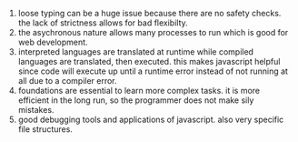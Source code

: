 1. loose typing can be a huge issue because there are no safety checks. the lack of strictness allows for bad flexibilty. 
2. the asychronous nature allows many processes to run which is good for web development.
3. interpreted languages are translated at runtime while compiled languages are translated, then executed. this makes javascript helpful since code will execute up until a runtime error instead of not running at all due to a compiler error. 
4. foundations are essential to learn more complex tasks. it is more efficient in the long run, so the programmer does not make sily mistakes.
5. good debugging tools and applications of javascript. also very specific file structures.
